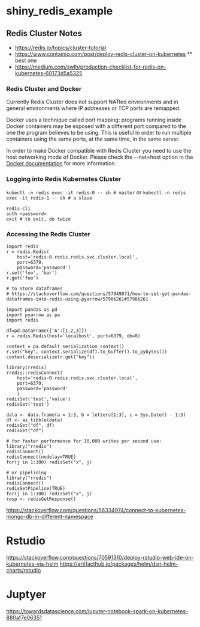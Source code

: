 # shiny_redis_example

## Redis Cluster Notes

- https://redis.io/topics/cluster-tutorial
- https://www.containiq.com/post/deploy-redis-cluster-on-kubernetes \*\* best one
- https://medium.com/swlh/production-checklist-for-redis-on-kubernetes-60173d5a5325

### Redis Cluster and Docker

Currently Redis Cluster does not support NATted environments and in general environments where IP addresses or TCP ports are remapped.

Docker uses a technique called port mapping: programs running inside Docker containers may be exposed with a different port compared to the one the program believes to be using. This is useful in order to run multiple containers using the same ports, at the same time, in the same server.

In order to make Docker compatible with Redis Cluster you need to use the host networking mode of Docker. Please check the --net=host option in the [Docker documentation](https://docs.docker.com/engine/userguide/networking/dockernetworks/) for more information.

### Logging into Redis Kubernetes Cluster

`kubectl -n redis exec -it redis-0 -- sh # master`
or
`kubectl -n redis exec -it redis-1 -- sh # a slave`

```
redis-cli
auth <password>
exit # to exit, do twice
```

### Accessing the Redis Cluster

```{python}
import redis
r = redis.Redis(
    host='redis-0.redis.redis.svc.cluster.local',
    port=6379,
    password='password')
r.set('foo', 'bar')
r.get('foo')

# to store dataframes
# https://stackoverflow.com/questions/57949871/how-to-set-get-pandas-dataframes-into-redis-using-pyarrow/57986261#57986261

import pandas as pd
import pyarrow as pa
import redis

df=pd.DataFrame({'A':[1,2,3]})
r = redis.Redis(host='localhost', port=6379, db=0)

context = pa.default_serialization_context()
r.set("key", context.serialize(df).to_buffer().to_pybytes())
context.deserialize(r.get("key"))
```

```{r}
library(rredis)
rredis::redisConnect(
    host='redis-0.redis.redis.svc.cluster.local',
    port=6379,
    password='password'
    )
redisSet('test','value')
redisGet('test')

data <- data.frame(a = 1:3, b = letters[1:3], c = Sys.Date() - 1:3)
df <- as_tibble(data)
redisSet("df", df)
redisGet("df")

# for faster performance for 10,000 writes per second use:
library("rredis")
redisConnect()
redisConnect(nodelay=TRUE)
for(j in 1:100) redisSet("x", j)

# or pipelining
library("rredis")
redisConnect()
redisSetPipeline(TRUE)
for(j in 1:100) redisSet("x", j)
resp <- redisGetResponse()
```

https://stackoverflow.com/questions/56334974/connect-to-kubernetes-mongo-db-in-different-namespace

# Rstudio

https://stackoverflow.com/questions/70591310/deploy-rstudio-web-ide-on-kubernetes-via-helm
https://artifacthub.io/packages/helm/dsri-helm-charts/rstudio

# Juptyer

https://towardsdatascience.com/jupyter-notebook-spark-on-kubernetes-880af7e06351
